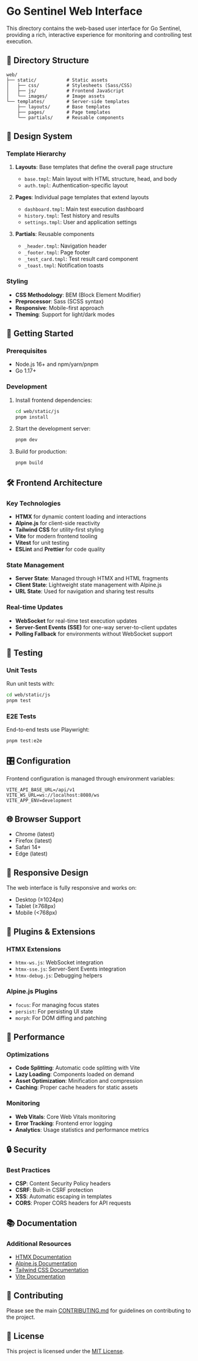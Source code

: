 # Go Sentinel Web Interface

This directory contains the web-based user interface for Go Sentinel, providing a rich, interactive experience for monitoring and controlling test execution.

## 📁 Directory Structure

```
web/
├── static/           # Static assets
│   ├── css/          # Stylesheets (Sass/CSS)
│   ├── js/           # Frontend JavaScript
│   └── images/       # Image assets
└── templates/        # Server-side templates
    ├── layouts/      # Base templates
    ├── pages/        # Page templates
    └── partials/     # Reusable components
```

## 🎨 Design System

### Template Hierarchy

1. **Layouts**: Base templates that define the overall page structure
   - `base.tmpl`: Main layout with HTML structure, head, and body
   - `auth.tmpl`: Authentication-specific layout

2. **Pages**: Individual page templates that extend layouts
   - `dashboard.tmpl`: Main test execution dashboard
   - `history.tmpl`: Test history and results
   - `settings.tmpl`: User and application settings

3. **Partials**: Reusable components
   - `_header.tmpl`: Navigation header
   - `_footer.tmpl`: Page footer
   - `_test_card.tmpl`: Test result card component
   - `_toast.tmpl`: Notification toasts

### Styling

- **CSS Methodology**: BEM (Block Element Modifier)
- **Preprocessor**: Sass (SCSS syntax)
- **Responsive**: Mobile-first approach
- **Theming**: Support for light/dark modes

## 🚀 Getting Started

### Prerequisites

- Node.js 16+ and npm/yarn/pnpm
- Go 1.17+

### Development

1. Install frontend dependencies:
   ```bash
   cd web/static/js
   pnpm install
   ```

2. Start the development server:
   ```bash
   pnpm dev
   ```

3. Build for production:
   ```bash
   pnpm build
   ```

## 🛠 Frontend Architecture

### Key Technologies

- **HTMX** for dynamic content loading and interactions
- **Alpine.js** for client-side reactivity
- **Tailwind CSS** for utility-first styling
- **Vite** for modern frontend tooling
- **Vitest** for unit testing
- **ESLint** and **Prettier** for code quality

### State Management

- **Server State**: Managed through HTMX and HTML fragments
- **Client State**: Lightweight state management with Alpine.js
- **URL State**: Used for navigation and sharing test results

### Real-time Updates

- **WebSocket** for real-time test execution updates
- **Server-Sent Events (SSE)** for one-way server-to-client updates
- **Polling Fallback** for environments without WebSocket support

## 🧪 Testing

### Unit Tests

Run unit tests with:
```bash
cd web/static/js
pnpm test
```

### E2E Tests

End-to-end tests use Playwright:
```bash
pnpm test:e2e
```

## 🎛 Configuration

Frontend configuration is managed through environment variables:

```env
VITE_API_BASE_URL=/api/v1
VITE_WS_URL=ws://localhost:8080/ws
VITE_APP_ENV=development
```

## 🌐 Browser Support

- Chrome (latest)
- Firefox (latest)
- Safari 14+
- Edge (latest)

## 📱 Responsive Design

The web interface is fully responsive and works on:
- Desktop (≥1024px)
- Tablet (≥768px)
- Mobile (<768px)

## 🔌 Plugins & Extensions

### HTMX Extensions
- `htmx-ws.js`: WebSocket integration
- `htmx-sse.js`: Server-Sent Events integration
- `htmx-debug.js`: Debugging helpers

### Alpine.js Plugins
- `focus`: For managing focus states
- `persist`: For persisting UI state
- `morph`: For DOM diffing and patching

## 🚀 Performance

### Optimizations

- **Code Splitting**: Automatic code splitting with Vite
- **Lazy Loading**: Components loaded on demand
- **Asset Optimization**: Minification and compression
- **Caching**: Proper cache headers for static assets

### Monitoring

- **Web Vitals**: Core Web Vitals monitoring
- **Error Tracking**: Frontend error logging
- **Analytics**: Usage statistics and performance metrics

## 🔒 Security

### Best Practices

- **CSP**: Content Security Policy headers
- **CSRF**: Built-in CSRF protection
- **XSS**: Automatic escaping in templates
- **CORS**: Proper CORS headers for API requests

## 📚 Documentation

### Additional Resources

- [HTMX Documentation](https://htmx.org/docs/)
- [Alpine.js Documentation](https://alpinejs.dev/)
- [Tailwind CSS Documentation](https://tailwindcss.com/docs)
- [Vite Documentation](https://vitejs.dev/guide/)

## 🤝 Contributing

Please see the main [CONTRIBUTING.md](../CONTRIBUTING.md) for guidelines on contributing to the project.

## 📄 License

This project is licensed under the [MIT License](../LICENSE).
